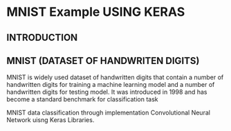 # MNIST Example USING KERAS

## INTRODUCTION

## MNIST (DATASET OF HANDWRITEN DIGITS)
MNIST is widely used dataset of handwritten digits that contain a number of handwritten digits for training a machine learning model and a number of handwritten digits for testing model. It was introduced in 1998 and has become a standard benchmark for classification task

MNIST data classification through implementation Convolutional Neural Network uisng Keras Libraries.

